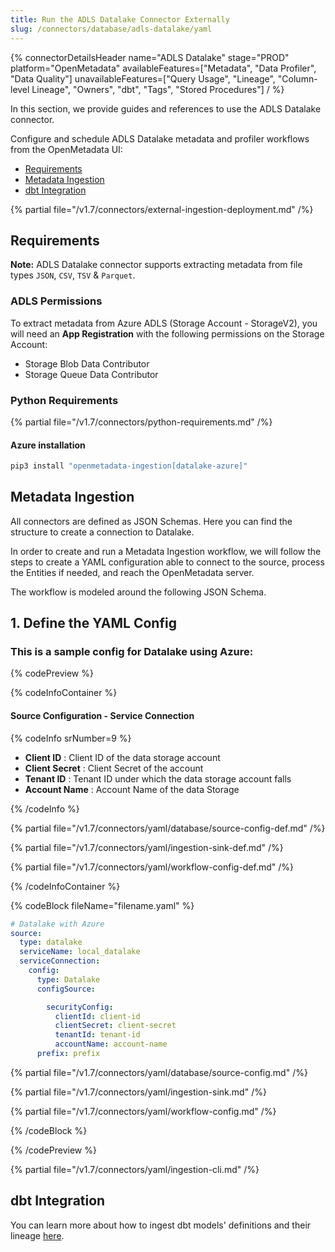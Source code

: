 ```yaml
---
title: Run the ADLS Datalake Connector Externally
slug: /connectors/database/adls-datalake/yaml
---
```


{% connectorDetailsHeader
name="ADLS Datalake"
stage="PROD"
platform="OpenMetadata"
availableFeatures=["Metadata", "Data Profiler", "Data Quality"]
unavailableFeatures=["Query Usage", "Lineage", "Column-level Lineage", "Owners", "dbt", "Tags", "Stored Procedures"]
/ %}

In this section, we provide guides and references to use the ADLS Datalake connector.

Configure and schedule ADLS Datalake metadata and profiler workflows from the OpenMetadata UI:
- [Requirements](#requirements)
- [Metadata Ingestion](#metadata-ingestion)
- [dbt Integration](#dbt-integration)

{% partial file="/v1.7/connectors/external-ingestion-deployment.md" /%}

## Requirements

**Note:** ADLS Datalake connector supports extracting metadata from file types `JSON`, `CSV`, `TSV` & `Parquet`.

### ADLS Permissions

To extract metadata from Azure ADLS (Storage Account - StorageV2), you will need an **App Registration** with the following
permissions on the Storage Account:
- Storage Blob Data Contributor
- Storage Queue Data Contributor

### Python Requirements

{% partial file="/v1.7/connectors/python-requirements.md" /%}

#### Azure installation

```bash
pip3 install "openmetadata-ingestion[datalake-azure]"
```

## Metadata Ingestion
All connectors are defined as JSON Schemas. Here you can find the structure to create a connection to Datalake.

In order to create and run a Metadata Ingestion workflow, we will follow the steps to create a YAML configuration able to connect to the source, process the Entities if needed, and reach the OpenMetadata server.

The workflow is modeled around the following JSON Schema.

## 1. Define the YAML Config

### This is a sample config for Datalake using Azure:

{% codePreview %}

{% codeInfoContainer %}

#### Source Configuration - Service Connection

{% codeInfo srNumber=9 %}

- **Client ID** : Client ID of the data storage account
- **Client Secret** : Client Secret of the account
- **Tenant ID** : Tenant ID under which the data storage account falls
- **Account Name** : Account Name of the data Storage

{% /codeInfo %}


{% partial file="/v1.7/connectors/yaml/database/source-config-def.md" /%}

{% partial file="/v1.7/connectors/yaml/ingestion-sink-def.md" /%}

{% partial file="/v1.7/connectors/yaml/workflow-config-def.md" /%}

{% /codeInfoContainer %}

{% codeBlock fileName="filename.yaml" %}

```yaml {% isCodeBlock=true %}
# Datalake with Azure 
source:
  type: datalake
  serviceName: local_datalake
  serviceConnection:
    config:
      type: Datalake
      configSource:    
```
```yaml {% srNumber=9 %}  
        securityConfig: 
          clientId: client-id
          clientSecret: client-secret
          tenantId: tenant-id
          accountName: account-name
      prefix: prefix
```

{% partial file="/v1.7/connectors/yaml/database/source-config.md" /%}

{% partial file="/v1.7/connectors/yaml/ingestion-sink.md" /%}

{% partial file="/v1.7/connectors/yaml/workflow-config.md" /%}

{% /codeBlock %}

{% /codePreview %}

{% partial file="/v1.7/connectors/yaml/ingestion-cli.md" /%}

## dbt Integration

You can learn more about how to ingest dbt models' definitions and their lineage [here](/connectors/ingestion/workflows/dbt).
